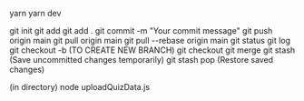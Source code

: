 yarn
yarn dev

git init
git add <file>
git add .
git commit -m "Your commit message"
git push origin main
git pull origin main
git pull --rebase origin main
git status
git log
git checkout -b <branch-name> (TO CREATE NEW BRANCH)
git checkout <branch-name>
git merge <branch-name>
git stash (Save uncommitted changes temporarily)
git stash pop (Restore saved changes)

(in directory) node uploadQuizData.js
